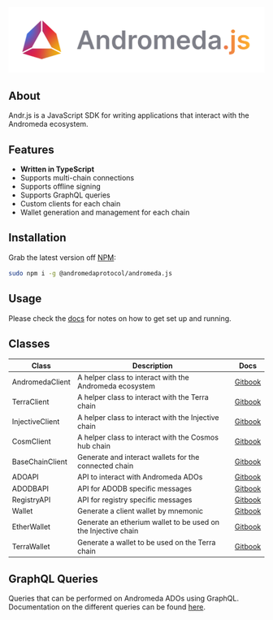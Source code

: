 <p>&nbsp;</p>
<p align="center">
<img src="https://github.com/andromedaprotocol/andromeda.js/blob/development/image/andromeda-js-logo.png" width=800>
</p>

## About
Andr.js is a JavaScript SDK for writing applications that interact with the Andromeda ecosystem.

## Features

- **Written in TypeScript**
- Supports multi-chain connections
- Supports offline signing
- Supports GraphQL queries
- Custom clients for each chain
- Wallet generation and management for each chain

## Installation

Grab the latest version off [NPM](https://www.npmjs.com/package/@andromedaprotocol/andromeda.js):

```sh
sudo npm i -g @andromedaprotocol/andromeda.js
```

## Usage

Please check the [docs](https://docs.andromedaprotocol.io/andromeda.js/) for notes on how to get set up and running.

## Classes

|Class| Description | Docs|
|----------------------------------------------------------|-------------------------------------------------|------------------------------|
| AndromedaClient | A helper class to interact with the Andromeda ecosystem | [Gitbook](https://docs.andromedaprotocol.io/andromeda.js/classes/clients/andromedaclient-class) |
| TerraClient| A helper class to interact with the Terra chain | [Gitbook](https://docs.andromedaprotocol.io/andromeda.js/classes/clients/terraclient) |
| InjectiveClient | A helper class to interact with the Injective chain | [Gitbook](https://docs.andromedaprotocol.io/andromeda.js/classes/clients/injectiveclient) |
| CosmClient | A helper class to interact with the Cosmos hub chain | [Gitbook](https://docs.andromedaprotocol.io/andromeda.js/classes/clients/cosmclient) |
| BaseChainClient | Generate and interact wallets for the connected chain | [Gitbook](https://docs.andromedaprotocol.io/andromeda.js/classes/clients/basechainclient) |
| ADOAPI | API to interact with Andromeda ADOs | [Gitbook](https://docs.andromedaprotocol.io/andromeda.js/classes/api-classes) |
| ADODBAPI | API for ADODB specific messages| [Gitbook](https://docs.andromedaprotocol.io/andromeda.js/classes/api-classes/adodbapi) |
| RegistryAPI | API for registry specific messages| [Gitbook](https://docs.andromedaprotocol.io/andromeda.js/classes/api-classes/registryapi) |
| Wallet | Generate a client wallet by mnemonic | [Gitbook](https://docs.andromedaprotocol.io/andromeda.js/classes/wallets/wallet-class) |
| EtherWallet | Generate an etherium wallet to be used on the Injective chain|[Gitbook](https://docs.andromedaprotocol.io/andromeda.js/classes/wallets/etherwallet)|
| TerraWallet | Generate a wallet to be used on the Terra chain | [Gitbook](https://docs.andromedaprotocol.io/andromeda.js/classes/wallets/terrawallet)|

## GraphQL Queries

Queries that can be performed on Andromeda ADOs using GraphQL. Documentation on the different queries can be found [here](https://docs.andromedaprotocol.io/andromeda.js/queries/graphql-queries).


